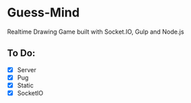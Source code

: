 # Guess-Mind

Realtime Drawing Game built with Socket.IO, Gulp and Node.js

## To Do:

- [x] Server
- [x] Pug
- [x] Static
- [x] SocketIO
